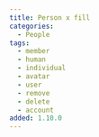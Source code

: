 ```yaml
---
title: Person x fill
categories:
  - People
tags:
  - member
  - human
  - individual
  - avatar
  - user
  - remove
  - delete
  - account
added: 1.10.0
---
```


